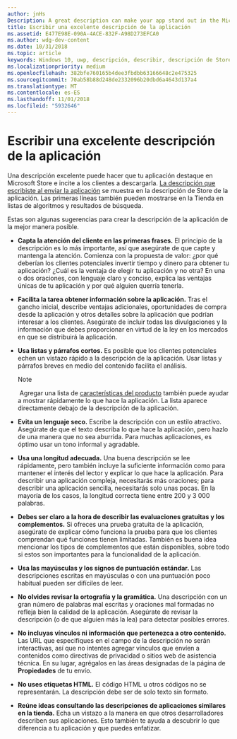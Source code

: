 ```yaml
---
author: jnHs
Description: A great description can make your app stand out in the Microsoft Store and help encourage customers to download it.
title: Escribir una excelente descripción de la aplicación
ms.assetid: E477E98E-090A-4ACE-832F-A98D273EFCA0
ms.author: wdg-dev-content
ms.date: 10/31/2018
ms.topic: article
keywords: Windows 10, uwp, descripción, describir, descripción de Store, marketing
ms.localizationpriority: medium
ms.openlocfilehash: 382bfe760165b4dee3fbdbb63166648c2e475325
ms.sourcegitcommit: 70ab58b88d248de2332096b20dbd6a4643d137a4
ms.translationtype: MT
ms.contentlocale: es-ES
ms.lasthandoff: 11/01/2018
ms.locfileid: "5932646"
---
```

# <a name="write-a-great-app-description"></a>Escribir una excelente descripción de la aplicación


Una descripción excelente puede hacer que tu aplicación destaque en Microsoft Store e incite a los clientes a descargarla. [La descripción que escribiste al enviar la aplicación](create-app-store-listings.md#description) se muestra en la descripción de Store de la aplicación. Las primeras líneas también pueden mostrarse en la Tienda en listas de algoritmos y resultados de búsqueda.

Estas son algunas sugerencias para crear la descripción de la aplicación de la mejor manera posible.

-   **Capta la atención del cliente en las primeras frases.** El principio de la descripción es lo más importante, así que asegúrate de que capte y mantenga la atención. Comienza con la propuesta de valor: ¿por qué deberían los clientes potenciales invertir tiempo y dinero para obtener tu aplicación? ¿Cuál es la ventaja de elegir tu aplicación y no otra? En una o dos oraciones, con lenguaje claro y conciso, explica las ventajas únicas de tu aplicación y por qué alguien querría tenerla.
-   **Facilita la tarea obtener información sobre la aplicación.** Tras el gancho inicial, describe ventajas adicionales, oportunidades de compra desde la aplicación y otros detalles sobre la aplicación que podrían interesar a los clientes. Asegúrate de incluir todas las divulgaciones y la información que debes proporcionar en virtud de la ley en los mercados en que se distribuirá la aplicación.
-   **Usa listas y párrafos cortos.** Es posible que los clientes potenciales echen un vistazo rápido a la descripción de la aplicación. Usar listas y párrafos breves en medio del contenido facilita el análisis.

    > [!NOTE]
    > Agregar una lista de [características del producto](create-app-store-listings.md#product-features) también puede ayudar a mostrar rápidamente lo que hace la aplicación. La lista aparece directamente debajo de la descripción de la aplicación.

-   **Evita un lenguaje seco.** Escribe la descripción con un estilo atractivo. Asegúrate de que el texto describa lo que hace la aplicación, pero hazlo de una manera que no sea aburrida. Para muchas aplicaciones, es óptimo usar un tono informal y agradable.
-   **Usa una longitud adecuada.** Una buena descripción se lee rápidamente, pero también incluye la suficiente información como para mantener el interés del lector y explicar lo que hace la aplicación. Para describir una aplicación compleja, necesitarás más oraciones; para describir una aplicación sencilla, necesitarás solo unas pocas. En la mayoría de los casos, la longitud correcta tiene entre 200 y 3 000 palabras.
-   **Debes ser claro a la hora de describir las evaluaciones gratuitas y los complementos.** Si ofreces una prueba gratuita de la aplicación, asegúrate de explicar cómo funciona la prueba para que los clientes comprendan qué funciones tienen limitadas. También es buena idea mencionar los tipos de complementos que están disponibles, sobre todo si estos son importantes para la funcionalidad de la aplicación.
-   **Usa las mayúsculas y los signos de puntuación estándar.** Las descripciones escritas en mayúsculas o con una puntuación poco habitual pueden ser difíciles de leer.
-   **No olvides revisar la ortografía y la gramática.** Una descripción con un gran número de palabras mal escritas y oraciones mal formadas no refleja bien la calidad de la aplicación. Asegúrate de revisar la descripción (o de que alguien más la lea) para detectar posibles errores.
-   **No incluyas vínculos ni información que pertenezca a otro contenido.** Las URL que especifiques en el campo de la descripción no serán interactivas, así que no intentes agregar vínculos que envíen a contenidos como directivas de privacidad o sitios web de asistencia técnica. En su lugar, agrégalos en las áreas designadas de la página de **Propiedades** de tu envío.
-   **No uses etiquetas HTML.** El código HTML u otros códigos no se representarán. La descripción debe ser de solo texto sin formato.
-   **Reúne ideas consultando las descripciones de aplicaciones similares en la tienda.** Echa un vistazo a la manera en que otros desarrolladores describen sus aplicaciones. Esto también te ayuda a descubrir lo que diferencia a tu aplicación y que puedes enfatizar.

 

 




